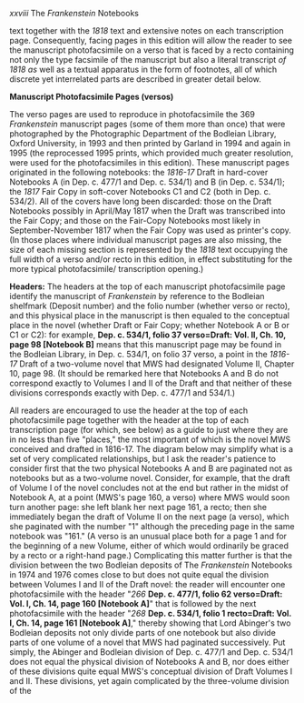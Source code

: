 *xxviii* The *Frankenstein* Notebooks

text together with the *1818* text and extensive notes on each
transcription page. Consequently, facing pages in this edition will
allow the reader to see the manuscript photofacsimile on a verso that is
faced by a recto containing not only the type facsimile of the
manuscript but also a literal transcript *of 1818 as* well as a textual
apparatus in the form of footnotes, all of which discrete yet
interrelated parts are described in greater detail below.

**Manuscript Photofacsimile Pages (versos)**

The verso pages are used to reproduce in photofacsimile the 369
*Frankenstein* manuscript pages (some of them more than once) that were
photographed by the Photographic Department of the Bodleian Library,
Oxford University, in 1993 and then printed by Garland in 1994 and again
in 1995 (the reprocessed 1995 prints, which provided much greater
resolution, were used for the photofacsimiles in this edition). These
manuscript pages originated in the following notebooks: the *1816-17*
Draft in hard-cover Notebooks A (in Dep. c. 477/1 and Dep. c. 534/1) and
B (in Dep. c. 534/1); the *1817* Fair Copy in soft-cover Notebooks C1
and C2 (both in Dep. c. 534/2). All of the covers have long been
discarded: those on the Draft Notebooks possibly in April/May 1817 when
the Draft was transcribed into the Fair Copy; and those on the Fair-Copy
Notebooks most likely in September-November 1817 when the Fair Copy was
used as printer's copy. (In those places where individual manuscript
pages are also missing, the size of each missing section is represented
by the *1818* text occupying the full width of a verso and/or recto in
this edition, in effect substituting for the more typical
photofacsimile/ transcription opening.)

**Headers:** The headers at the top of each manuscript photofacsimile
page identify the manuscript of *Frankenstein* by reference to the
Bodleian shelfmark (Deposit number) and the folio number (whether verso
or recto), and this physical place in the manuscript is then equaled to
the conceptual place in the novel (whether Draft or Fair Copy; whether
Notebook A or B or C1 or C2): for example, **Dep. c. 534/1, folio 37
verso=Draft: Vol. II, Ch. 10, page 98 [Notebook B]** means that this
manuscript page may be found in the Bodleian Library, in Dep. c. 534/1,
on folio 37 verso, a point in the *1816-17* Draft of a two-volume novel
that MWS had designated Volume II, Chapter 10, page 98. (It should be
remarked here that Notebooks A and B do not correspond exactly to
Volumes I and II of the Draft and that neither of these divisions
corresponds exactly with Dep. c. 477/1 and 534/1.)

All readers are encouraged to use the header at the top of each
photofacsimile page together with the header at the top of each
transcription page (for which, see below) as a guide to just where they
are in no less than five "places," the most important of which is the
novel MWS conceived and drafted in 1816-17. The diagram below may
simplify what is a set of very complicated relationships, but I ask the
reader's patience to consider first that the two physical Notebooks A
and B are paginated not as notebooks but as a two-volume novel.
Consider, for example, that the draft of Volume I of the novel concludes
not at the end but rather in the midst of Notebook A, at a point (MWS's
page 160, a verso) where MWS would soon turn another page: she left
blank her next page 161, a recto; then she immediately began the draft
of Volume II on the next page (a verso), which she paginated with the
number "1" although the preceding page in the same notebook was "161."
(A verso is an unusual place both for a page 1 and for the beginning of
a new Volume, either of which would ordinarily be graced by a recto or a
right-hand page.) Complicating this matter further is that the division
between the two Bodleian deposits of The *Frankenstein* Notebooks in
1974 and 1976 comes close to but does not quite equal the division
between Volumes I and II of the Draft novel: the reader will encounter
one photofacsimile with the header "*266* **Dep. c. 477/1, folio 62
verso=Draft: Vol. I, Ch. 14, page 160 [Notebook A]**" that is followed
by the next photofacsimile with the header "*268* **Dep. c. 534/1, folio
1 recto=Draft: Vol. I, Ch. 14, page 161 [Notebook A]**," thereby showing
that Lord Abinger's two Bodleian deposits not only divide parts of one
notebook but also divide parts of one volume of a novel that MWS had
paginated successively. Put simply, the Abinger and Bodleian division of
Dep. c. 477/1 and Dep. c. 534/1 does not equal the physical division of
Notebooks A and B, nor does either of these divisions quite equal MWS's
conceptual division of Draft Volumes I and II. These divisions, yet
again complicated by the three-volume division of the


